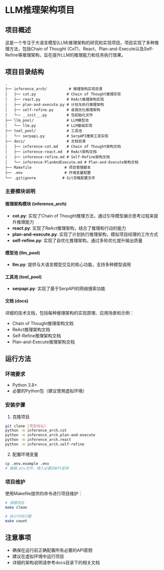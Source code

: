 # LLM推理架构项目

## 项目概述
这是一个专注于大语言模型(LLM)推理架构的研究和实现项目。项目实现了多种推理方法，包括Chain of Thought (CoT)、React、Plan-and-Execute以及Self-Refine等推理架构，旨在提升LLM的推理能力和任务执行效果。

## 项目目录结构

```
.
├── inference_arch/          # 推理架构实现目录
│   ├── cot.py              # Chain of Thought推理实现
│   ├── react.py            # ReAct推理架构实现
│   ├── plan-and-execute.py # 计划与执行推理架构
│   ├── self-refine.py      # 自我优化推理架构
│   └── __init__.py         # 包初始化文件
├── llm_pool/               # LLM模型池
│   └── llm.py              # LLM基础实现
├── tool_pool/              # 工具池
│   └── serpapi.py          # SerpAPI搜索工具实现
├── docs/                   # 文档目录
│   ├── inference-cot.md    # Chain of Thought架构文档
│   ├── inference-react.md  # ReAct架构文档
│   ├── inference-refine.md # Self-Refine架构文档
│   └── inference-PlanAndExecute.md # Plan-and-Execute架构文档
├── Makefile               # 项目管理脚本
├── .env                   # 环境变量配置
└── .gitignore            # Git忽略配置文件
```

### 主要模块说明

#### 推理架构模块 (inference_arch)
- **cot.py**: 实现了Chain of Thought推理方法，通过引导模型展示思考过程来提升推理能力
- **react.py**: 实现了ReAct推理架构，结合了推理和行动的能力
- **plan-and-execute.py**: 实现了计划执行推理架构，模拟项目经理的工作方式
- **self-refine.py**: 实现了自优化推理架构，通过多轮优化提升输出质量

#### 模型池 (llm_pool)
- **llm.py**: 提供与大语言模型交互的核心功能，支持多种模型调用

#### 工具池 (tool_pool)
- **serpapi.py**: 实现了基于SerpAPI的网络搜索功能

#### 文档 (docs)
详细的技术文档，包括每种推理架构的实现原理、应用场景和示例：
- Chain of Thought推理架构文档
- ReAct推理架构文档
- Self-Refine推理架构文档
- Plan-and-Execute推理架构文档

## 运行方法

### 环境要求
- Python 3.8+
- 必要的Python包（建议使用虚拟环境）

### 安装步骤

1. 克隆项目
```bash
git clone [项目地址]
python -m inference_arch.cot
python -m inference_arch.plan-and-execute
python -m inference_arch.react
python -m inference_arch.self-refine
```

2. 配置环境变量
```bash
cp .env.example .env
# 编辑.env文件，填入必要的API密钥
```

### 项目维护

使用Makefile提供的命令进行项目维护：

```bash
# 清理项目
make clean

# 统计代码行数
make count
```

## 注意事项

- 确保在运行前正确配置所有必要的API密钥
- 建议在虚拟环境中运行项目
- 详细的架构说明请参考docs目录下的相关文档








